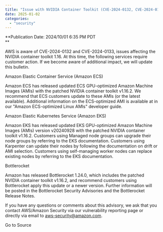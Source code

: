 ```yaml
---
title: "Issue with NVIDIA Container Toolkit (CVE-2024-0132, CVE-2024-0133)"
date: 2025-01-02
categories: 
  - "security"
---
```


**Publication Date: 2024/10/01 6:35 PM PDT  
**

AWS is aware of CVE-2024-0132 and CVE-2024-0133, issues affecting the NVIDIA container toolkit 1.16. At this time, the following services require customer action. If we become aware of additional impact, we will update this bulletin.

Amazon Elastic Container Service (Amazon ECS)

Amazon ECS has released updated ECS GPU-optimized Amazon Machine Images (AMIs) with the patched NVIDIA container toolkit v1.16.2. We recommend that ECS customers update to these AMIs (or the latest available). Additional information on the ECS-optimized AMI is available at in our "Amazon ECS-optimized Linux AMIs" developer guide.

Amazon Elastic Kubernetes Service (Amazon EKS)

Amazon EKS has released updated EKS GPU-optimized Amazon Machine Images (AMIs) version v20240928 with the patched NVIDIA container toolkit v1.16.2. Customers using Managed node groups can upgrade their node groups by referring to the EKS documentation. Customers using Karpenter can update their nodes by following the documentation on drift or AMI selection. Customers using self-managing worker nodes can replace existing nodes by referring to the EKS documentation.

Bottlerocket

Amazon has released Bottlerocket 1.24.0, which includes the patched NVIDIA container toolkit v1.16.2, and recommend customers using Bottlerocket apply this update or a newer version. Further information will be posted in the Bottlerocket Security Advisories and the Bottlerocket Release Notes.

If you have any questions or comments about this advisory, we ask that you contact AWS/Amazon Security via our vulnerability reporting page or directly via email to aws-security@amazon.com.

Go to Source
